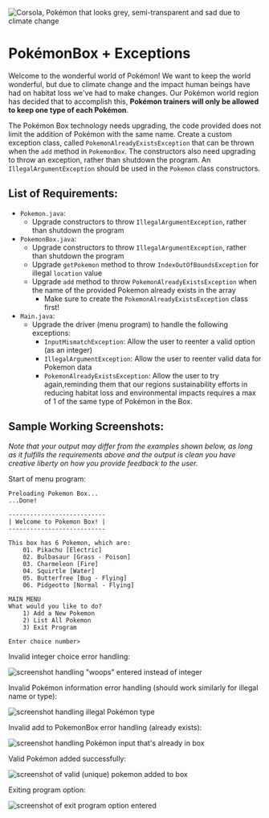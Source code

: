 ![Corsola, Pokémon that looks grey, semi-transparent and sad due to climate change](https://i.imgur.com/s2UcGQ9.png)

# **PokémonBox + Exceptions**
Welcome to the wonderful world of Pokémon! We want to keep the world wonderful, but due to climate change and the impact human beings have had on habitat loss we've had to make changes. Our Pokémon world region has decided that to accomplish this, **Pokémon trainers will only be allowed to keep one type of each Pokémon**.

The Pokémon Box technology needs upgrading, the code provided does not limit the addition of Pokémon with the same name. Create a custom exception class, called `PokemonAlreadyExistsException` that can be thrown when the `add` method in `PokemonBox`. The constructors also need upgrading to throw an exception, rather than shutdown the program. An `IllegalArgumentException` should be used in the `Pokemon` class constructors.


## **List of Requirements:**
- `Pokemon.java`:
  - Upgrade constructors to throw `IllegalArgumentException`, rather than shutdown the program
- `PokemonBox.java`:
  - Upgrade constructors to throw `IllegalArgumentException`, rather than shutdown the program
  - Upgrade `getPokemon` method to throw `IndexOutOfBoundsException` for illegal `location` value
  - Upgrade `add` method to throw `PokemonAlreadyExistsException` when the name of the provided Pokemon already exists in the array
    - Make sure to create the `PokemonAlreadyExistsException` class first!
- `Main.java`:
  - Upgrade the driver (menu program) to handle the following exceptions:
    - `InputMismatchException`: Allow the user to reenter a valid option (as an integer)
    - `IllegalArgumentException`: Allow the user to reenter valid data for Pokemon data
    - `PokemonAlreadyExistsException`: Allow the user to try again,reminding them that our regions sustainability efforts in reducing habitat loss and environmental impacts requires a max of 1 of the same type of Pokémon in the Box.

## **Sample Working Screenshots:**
*Note that your output may differ from the examples shown below, as long as it fulfills the requirements above and the output is clean you have creative liberty on how you provide feedback to the user.*


Start of menu program:
```
Preloading Pokemon Box...
...Done!

---------------------------
| Welcome to Pokemon Box! |
---------------------------

This box has 6 Pokemon, which are:
	01. Pikachu [Electric]
	02. Bulbasaur [Grass - Poison]
	03. Charmeleon [Fire]
	04. Squirtle [Water]
	05. Butterfree [Bug - Flying]
	06. Pidgeotto [Normal - Flying]

MAIN MENU
What would you like to do?
	1) Add a New Pokemon 
	2) List All Pokemon 
	3) Exit Program 

Enter choice number>
```

Invalid integer choice error handling:

![screenshot handling "woops" entered instead of integer](https://i.imgur.com/cuq1gGy.png)

Invalid Pokémon information error handling (should work similarly for illegal name or type):

![screenshot handling illegal Pokémon type](https://i.imgur.com/lQIgHv9.png)

Invalid add to PokemonBox error handling (already exists):

![screenshot handling Pokémon input that's already in box](https://i.imgur.com/OwH1pgB.png)

Valid Pokémon added successfully:

![screenshot of valid (unique) pokemon added to box](https://i.imgur.com/ZaKba2H.png)

Exiting program option:

![screenshot of exit program option entered](https://i.imgur.com/fLQbFtd.png)
